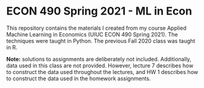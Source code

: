 # ECON 490 Spring 2021 - ML in Econ

This repository contains the materials I created from my course Applied Machine Learning in Economics (UIUC ECON 490 Spring 2021).
The techniques were taught in Python.
The previous Fall 2020 class was taught in R.

**Note:** solutions to assignments are deliberately not included.
Additionally, data used in this class are not provided. However, lecture 7 describes how to construct the data used throughout the lectures, and HW 1 describes how to construct the data used in the homework assignments.
